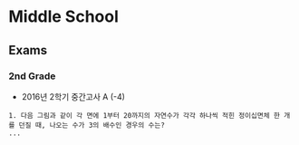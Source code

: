 # Middle School

## Exams

### 2nd Grade

* 2016년 2학기 중간고사 A (-4)

```
1. 다음 그림과 같이 각 면에 1부터 20까지의 자연수가 각각 하나씩 적힌 정이십면체 한 개를 던질 때, 나오는 수가 3의 배수인 경우의 수는?
...
```
